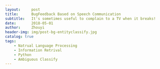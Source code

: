 ```yaml
---
layout:     post
title:      BugFeedback Based on Speech Communication
subtitle:   It's sometimes useful to complain to a TV when it breaks!
date:       2018-05-01
author:     Zhouyi
header-img: img/post-bg-entityclassify.jpg
catalog: true
tags:
    - Natrual Language Processing 
    - Information Retrival
    - Python
    - Ambiguous Classify
---
```


